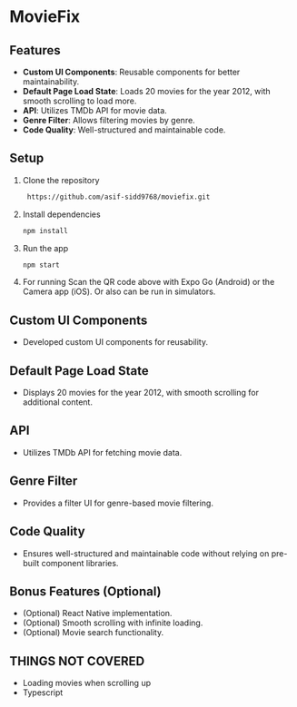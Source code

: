 # MovieFix

## Features
- **Custom UI Components**: Reusable components for better maintainability.
- **Default Page Load State**: Loads 20 movies for the year 2012, with smooth scrolling to load more.
- **API**: Utilizes TMDb API for movie data.
- **Genre Filter**: Allows filtering movies by genre.
- **Code Quality**: Well-structured and maintainable code.

## Setup
1. Clone the repository
   ```bash
    https://github.com/asif-sidd9768/moviefix.git
2. Install dependencies
   ```bash
   npm install
3. Run the app
   ```bash
   npm start
4. For running
   Scan the QR code above with Expo Go (Android) or the Camera app (iOS).
   Or also can be run in simulators.
   
## Custom UI Components
- Developed custom UI components for reusability.

## Default Page Load State
- Displays 20 movies for the year 2012, with smooth scrolling for additional content.

## API
- Utilizes TMDb API for fetching movie data.

## Genre Filter
- Provides a filter UI for genre-based movie filtering.

## Code Quality
- Ensures well-structured and maintainable code without relying on pre-built component libraries.

## Bonus Features (Optional)
- (Optional) React Native implementation.
- (Optional) Smooth scrolling with infinite loading.
- (Optional) Movie search functionality.

## THINGS NOT COVERED
 - Loading movies when scrolling up
 - Typescript
